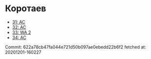 # Коротаев
- [31: AC](31.md)
- [32: AC](32.md)
- [33: WA 2](33.md)
- [34: AC](34.md)

Commit: 622a78cb47fa044e721d50b097ae0ebedd22b6f2
 fetched at: 20201201-160227
